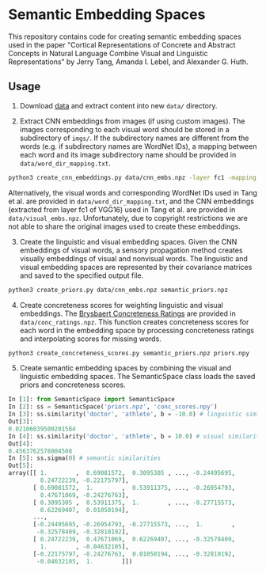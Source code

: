 # Semantic Embedding Spaces

This repository contains code for creating semantic embedding spaces used in the paper "Cortical Representations of Concrete and Abstract Concepts in Natural Language Combine Visual and Linguistic Representations" by Jerry Tang, Amanda I. Lebel, and Alexander G. Huth.  

## Usage

1. Download [data](https://utexas.box.com/shared/static/9s0kymmfpx5vc7lg8o2l47uxjim8bw2t.zip) and extract content into new `data/` directory. 

2. Extract CNN embeddings from images (if using custom images). The images corresponding to each visual word should be stored in a subdirectory of `imgs/`. If the subdirectory names are different from the words (e.g. if subdirectory names are WordNet IDs), a mapping between each word and its image subdirectory name should be provided in `data/word_dir_mapping.txt`. 

```bash
python3 create_cnn_embeddings.py data/cnn_embs.npz -layer fc1 -mapping data/word_dir_mapping.txt
```

Alternatively, the visual words and corresponding WordNet IDs used in Tang et al. are provided in `data/word_dir_mapping.txt`, and the CNN embeddings (extracted from layer fc1 of VGG16) used in Tang et al. are provided in `data/visual_embs.npz`. Unfortunately, due to copyright restrictions we are not able to share the original images used to create these embeddings.

3. Create the linguistic and visual embedding spaces. Given the CNN embeddings of visual words, a sensory propagation method creates visually embeddings of visual and nonvisual words. The linguistic and visual embedding spaces are represented by their covariance matrices and saved to the specified output file. 

```bash
python3 create_priors.py data/cnn_embs.npz semantic_priors.npz
```

4. Create concreteness scores for weighting linguistic and visual embeddings. The [Brysbaert Concreteness Ratings](https://www.ncbi.nlm.nih.gov/pubmed/24142837) are provided in `data/conc_ratings.npz`. This function creates concreteness scores for each word in the embedding space by processing concreteness ratings and interpolating scores for missing words. 

```bash
python3 create_concreteness_scores.py semantic_priors.npz priors.npy
```

5. Create semantic embedding spaces by combining the visual and linguistic embedding spaces. The SemanticSpace class loads the saved priors and concreteness scores. 

```python
In [1]: from SemanticSpace import SemanticSpace
In [2]: ss = SemanticSpace('priors.npz', 'conc_scores.npy')
In [3]: ss.similarity('doctor', 'athlete', b = -10.0) # linguistic similarity
Out[3]:
0.02106039500201584
In [4]: ss.similarity('doctor', 'athlete', b = 10.0) # visual similarity
Out[4]:
0.4563762578004508
In [5]: ss.sigma(0) # semantic similarities
Out[5]:
array([[ 1.        ,  0.69081572,  0.3095305 , ..., -0.24495695,
         0.24722239, -0.22175797],
       [ 0.69081572,  1.        ,  0.53911375, ..., -0.26954793,
         0.47671069, -0.24276763],
       [ 0.3095305 ,  0.53911375,  1.        , ..., -0.27715573,
         0.62269407,  0.01050194],
       ...,
       [-0.24495695, -0.26954793, -0.27715573, ...,  1.        ,
        -0.32578409, -0.32810192],
       [ 0.24722239,  0.47671069,  0.62269407, ..., -0.32578409,
         1.        , -0.04632105],
       [-0.22175797, -0.24276763,  0.01050194, ..., -0.32810192,
        -0.04632105,  1.        ]])
```
